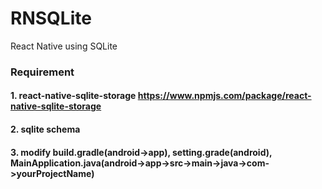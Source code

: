 # RNSQLite
React Native using SQLite

### Requirement
#### 1. react-native-sqlite-storage https://www.npmjs.com/package/react-native-sqlite-storage
#### 2. sqlite schema
#### 3. modify build.gradle(android->app), setting.grade(android), MainApplication.java(android->app->src->main->java->com->yourProjectName)
